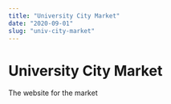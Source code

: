 ```yaml
---
title: "University City Market"
date: "2020-09-01"
slug: "univ-city-market"
---
```


# University City Market

The website for the market
